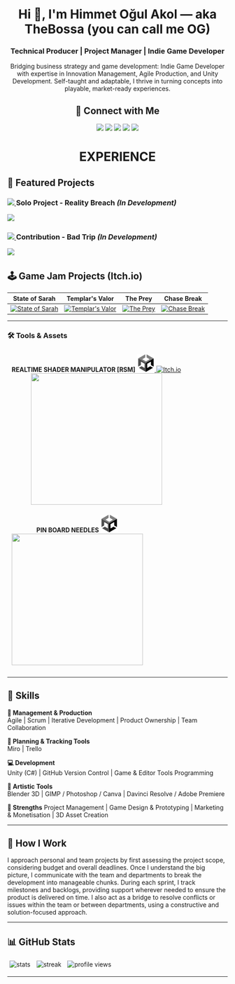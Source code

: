 <h1 align="center">Hi 👋, I'm Himmet Oğul Akol — aka TheBossa (you can call me OG)</h1>
<h3 align="center">Technical Producer | Project Manager | Indie Game Developer</h3>

<p align="center">
Bridging business strategy and game development: Indie Game Developer with expertise in Innovation Management, Agile Production, and Unity Development.
Self-taught and adaptable, I thrive in turning concepts into playable, market-ready experiences.
</p>

<h2 align="center">🤝 Connect with Me</h2>
<p align="center">
<a href="mailto:thebossaworks@gmail.com"><img src="https://img.shields.io/badge/Email-D14836?style=for-the-badge&logo=gmail&logoColor=white" /></a>
<a href="https://linkedin.com/in/himmetogulakol"><img src="https://img.shields.io/badge/LinkedIn-0077B5?style=for-the-badge&logo=linkedin&logoColor=white" /></a>
<a href="https://twitter.com/thebossaworks"><img src="https://img.shields.io/badge/Twitter-1DA1F2?style=for-the-badge&logo=twitter&logoColor=white" /></a>
<a href="https://thebossa-works.itch.io/"><img src="https://img.shields.io/badge/Itch.io-FA5C5C?style=for-the-badge&logo=itch.io&logoColor=white" /></a>
<a href="https://www.youtube.com/@TheBossaWorksOfficial"><img src="https://img.shields.io/badge/YouTube-FF0000?style=for-the-badge&logo=youtube&logoColor=white" /></a>
</p>

<h1 align="center"> EXPERIENCE </h1>  

## 🚀 Featured Projects

### <a href="https://store.steampowered.com/app/3118910/Reality_Breach/"> <img src="https://img.shields.io/badge/Steam-000000?style=for-the-badge&logo=steam&logoColor=white" width="100"/> </a> Solo Project - Reality Breach *(In Development)*
<a href="https://store.steampowered.com/app/3118910/Reality_Breach/">
  <img src="https://shared.cloudflare.steamstatic.com/store_item_assets/steam/apps/3118910/header.jpg" width="300"/>
</a>

### <a href="https://store.steampowered.com/app/3427350/Bad_Trip/"> <img src="https://img.shields.io/badge/Steam-000000?style=for-the-badge&logo=steam&logoColor=white" width="100"/> </a> Contribution - Bad Trip *(In Development)*
<a href="https://store.steampowered.com/app/3427350/Bad_Trip/">
  <img src="https://shared.cloudflare.steamstatic.com/store_item_assets/steam/apps/3427350/header.jpg" width="300"/>
</a>

## 🕹️ Game Jam Projects (Itch.io)

| State of Sarah | Templar's Valor | The Prey | Chase Break |
|---------------|----------------|----------|------------|
| [![State of Sarah](https://img.itch.zone/aW1nLzE1MTE3NTM1LnBuZw==/315x250%23c/suII3z.png)](https://cactuarmike.itch.io/state-of-sarah) | [![Templar's Valor](https://img.itch.zone/aW1nLzE1MzA4NDY5LmpwZw==/315x250%23c/3qFpH7.jpg)](https://sayyeap.itch.io/templars-valor) | [![The Prey](https://img.itch.zone/aW1nLzE1NDc1NzQ3LnBuZw==/315x250%23c/gcBmU0.png)](https://kilquinn.itch.io/the-prey) | [![Chase Break](https://img.itch.zone/aW1nLzE2Njk3MTg3LnBuZw==/315x250%23c/YiIdac.png)](https://kilquinn.itch.io/chase-break) |

---

### 🛠️ Tools & Assets
  
  <div style="display: inline-block; text-align: center; margin: 10px;">
    <strong>REALTIME SHADER MANIPULATOR [RSM]</strong> 
    <a href="https://assetstore.unity.com/packages/tools/utilities/realtime-shader-manipulator-rsm-326932"> <img src="https://raw.githubusercontent.com/devicons/devicon/master/icons/unity/unity-original.svg" alt="unity" width="40" height="40"/> </a>
    <a href="https://thebossa-works.itch.io/rsm"> <img src="https://static.itch.io/images/app-icon.svg" alt="Itch.io" width="40" height="40"/> 
      <br>
    <a href="https://thebossa-works.itch.io/rsm"> <img src="https://img.itch.zone/aW1nLzIyNDIyNzM3LnBuZw==/315x250%23c/p6OSty.png" width="300" height="300"/> 
    </a>
  </div>

  <div style="display: inline-block; text-align: center; margin: 10px;">
    <strong>PIN BOARD NEEDLES</strong> 
    <a href="https://assetstore.unity.com/packages/3d/props/pin-board-needles-320400"> <img src="https://raw.githubusercontent.com/devicons/devicon/master/icons/unity/unity-original.svg" alt="unity" width="40" height="40"/> </a>
      <br>
    <a href="https://assetstore.unity.com/packages/3d/props/pin-board-needles-320400"> <img src="https://assetstorev1-prd-cdn.unity3d.com/key-image/fc68f9c7-a32b-40b3-b1e2-074d4ec39cf0.webp" width="300" height="300"/> 
    </a>
  </div>

---

## 🧩 Skills

**🎯 Management & Production**  
Agile | Scrum | Iterative Development | Product Ownership | Team Collaboration  

**📝 Planning & Tracking Tools**  
Miro | Trello

**💻 Development**  
Unity (C#) | GitHub Version Control | Game & Editor Tools Programming 

**🎨 Artistic Tools**  
Blender 3D | GIMP / Photoshop / Canva | Davinci Resolve / Adobe Premiere

**💪 Strengths**
Project Management | Game Design & Prototyping | Marketing & Monetisation | 3D Asset Creation

---

## 📌 How I Work
I approach personal and team projects by first assessing the project scope, considering budget and overall deadlines.
Once I understand the big picture, I communicate with the team and departments to break the development into manageable chunks.
During each sprint, I track milestones and backlogs, providing support wherever needed to ensure the product is delivered on time.
I also act as a bridge to resolve conflicts or issues within the team or between departments, using a constructive and solution-focused approach.

---

## 📊 GitHub Stats
<p align="center">
  <div style="display: inline-block; text-align: center; margin: 5px;">
    <img src="https://github-readme-stats.vercel.app/api?username=thebossaaa&show_icons=true&theme=dark&hide_border=true" alt="stats" />
  </div>
  <div style="display: inline-block; text-align: center; margin: 5px;">
    <img src="https://github-readme-streak-stats.herokuapp.com/?user=thebossaaa&theme=dark&hide_border=true" alt="streak" />
  </div>
  <div style="display: inline-block; text-align: center; margin: 5px;">
    <img src="https://komarev.com/ghpvc/?username=TheBossaaa&label=Profile%20views&color=0e75b6&style=plastic" alt="profile views"/>
  </div>
</p>

---

